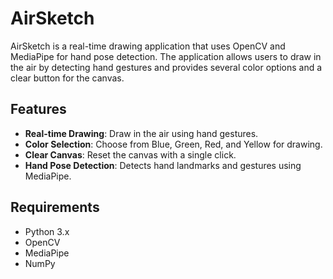 # AirSketch

AirSketch is a real-time drawing application that uses OpenCV and MediaPipe for hand pose detection. The application allows users to draw in the air by detecting hand gestures and provides several color options and a clear button for the canvas.

## Features

- **Real-time Drawing**: Draw in the air using hand gestures.
- **Color Selection**: Choose from Blue, Green, Red, and Yellow for drawing.
- **Clear Canvas**: Reset the canvas with a single click.
- **Hand Pose Detection**: Detects hand landmarks and gestures using MediaPipe.

## Requirements
- Python 3.x
- OpenCV
- MediaPipe
- NumPy
